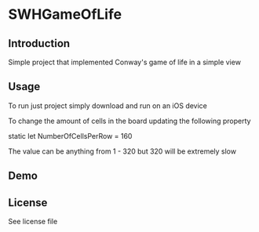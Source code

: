 # SWHGameOfLife

## Introduction

Simple project that implemented Conway's game of life in a simple view

## Usage

To run just project simply download and run on an iOS device

To change the amount of cells in the board updating the following property

static let NumberOfCellsPerRow = 160

The value can be anything from 1 - 320 but 320 will be extremely slow

## Demo

## License

See license file
